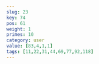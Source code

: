 ```yaml
---
slug: 23
key: 74
pos: 61
weight: 1
primes: 10
category: user
value: [83,4,1,1]
tags: [11,22,31,44,69,77,92,118]
---
```

